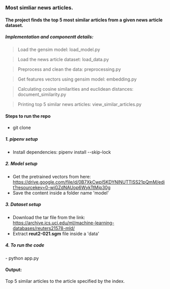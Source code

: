 <h3> Most simliar news articles. </h3>

<h4> The project finds the top  5 most similar articles from a given news article dataset. </h4>

  <h5> Implementation and componentt details: </h5>
  
  > Load the gensim model: load_model.py 

  > Load the news article dataset: load_data.py 

  > Preprocess and clean the data: preprocessing.py 

  > Get features vectors using gensim model: embedding.py 

  > Calculating cosine similarities and euclidean distances: document_similarity.py 

  > Printing top 5 similar news articles: view_similar_articles.py 

<h4> Steps to run the repo </h4>

- git clone

<h5>1. pipenv setup </h5>

 - Install dependencies: pipenv install --skip-lock

 <h5>2. Model setup </h5>
 
 -  Get the pretrained vectors from here: https://drive.google.com/file/d/0B7XkCwpI5KDYNlNUTTlSS21pQmM/edit?resourcekey=0-wjGZdNAUop6WykTtMip30g
 -  Save the content inside a folder name 'model'

<h5>3. Dataset setup </h5>

- Download the tar file from the link: https://archive.ics.uci.edu/ml/machine-learning-databases/reuters21578-mld/
- Extract **reut2-021.sgm** file inside a 'data'

<h5>4. To run the code </h5>
  - python app.py

<h4>Output: </h4>
Top 5 similar articles to the article specified by the index.